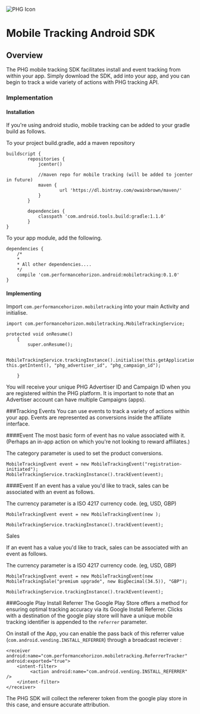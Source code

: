 ![PHG Icon](http://performancehorizon.com/img/logo-on-white.svg)

# Mobile Tracking Android SDK

## Overview

The PHG mobile tracking SDK facilitates install and event tracking from within your app. Simply download the SDK, add into your app, and you can begin to track a wide variety of actions with PHG tracking API.

### Implementation

#### Installation

If you're using android studio, mobile tracking can be added to your gradle build as follows.

To your project build.gradle, add a maven repository 

	buildscript {
    		repositories {
        		jcenter()

        		//maven repo for mobile tracking (will be added to jcenter in future)
        		maven {
            			url 'https://dl.bintray.com/owainbrown/maven/'
        		}
    		}
    	
    		dependencies {
        		classpath 'com.android.tools.build:gradle:1.1.0'
    		}
	}

To your app module, add the following.

	dependencies {
	    /*
	    *
	    * All other dependencies....
	    */
	    compile 'com.performancehorizon.android:mobiletracking:0.1.0'
	}


#### Implementing
Import `com.performancehorizon.mobiletracking` into your main Activity and initialise.

	import com.performancehorizon.mobiletracking.MobileTrackingService;

	protected void onResume()
    	{
        	super.onResume();
        
        	MobileTrackingService.trackingInstance().initialise(this.getApplicationContext(), this.getIntent(), "phg_advertiser_id", "phg_campaign_id");

    	}

You will receive your unique PHG Advertiser ID and Campaign ID when you are registered within the PHG platform. It is important to note that an Advertiser account can have multiple Campaigns (apps).

###Tracking Events
You can use events to track a variety of actions within your app. Events are represented as conversions inside the affiliate interface.

####Event
The most basic form of event has no value associated with it. (Perhaps an in-app action on which you're not looking to reward affiliates.)

The category parameter is used to set the product conversions.

    MobileTrackingEvent event = new MobileTrackingEvent("registration-initiated");
    MobileTrackingService.trackingInstance().trackEvent(event);

####Event
If an event has a value you'd like to track, sales can be associated with an event as follows.

The currency parameter is a ISO 4217 currency code. (eg, USD, GBP)

    MobileTrackingEvent event = new MobileTrackingEvent(new );

    MobileTrackingService.trackingInstance().trackEvent(event);

Sales

If an event has a value you'd like to track, sales can be associated with an event as follows.

The currency parameter is a ISO 4217 currency code. (eg, USD, GBP)

	MobileTrackingEvent event = new MobileTrackingEvent(new MobileTrackingSale("premium upgrade", new BigDecimal(34.5)), "GBP");
	
	MobileTrackingService.trackingInstance().trackEvent(event);
	
	

###Google Play Install Referrer
The Google Play Store offers a method for ensuring optimal tracking accuracy via its Google Install Referrer. Clicks with a destination of the google play store will have a unique mobile tracking identifier is appended to the `referrer` parameter.

On install of the App, you can enable the pass back of this referrer value (`com.android.vending.INSTALL_REFERRER`) through a broadcast reciever :

    <receiver android:name="com.performancehorizon.mobiletracking.ReferrerTracker" android:exported="true">
        <intent-filter>
             <action android:name="com.android.vending.INSTALL_REFERRER" />
        </intent-filter>
    </receiver>

The PHG SDK will collect the refererer token from the google play store in this case, and ensure accurate attribution.
